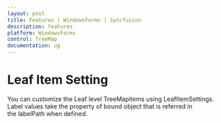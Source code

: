 ```yaml
---
layout: post
title: Features | WindowsForms | Syncfusion
description: features
platform: WindowsForms
control: TreeMap
documentation: ug
---
```


# Leaf Item Setting 

You can customize the Leaf level TreeMapitems using LeafItemSettings. Label values take the property of bound object that is referred in the labelPath when defined.



